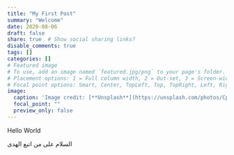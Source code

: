 ```yaml
---
title: "My First Post"
summary: "Welcome"
date: 2020-08-06
draft: false
share: true  # Show social sharing links?
disable_comments: true
tags: []
categories: []
# Featured image
# To use, add an image named `featured.jpg/png` to your page's folder.
# Placement options: 1 = Full column width, 2 = Out-set, 3 = Screen-width
# Focal point options: Smart, Center, TopLeft, Top, TopRight, Left, Right, BottomLeft, Bottom, BottomRight 
image:
  caption: 'Image credit: [**Unsplash**](https://unsplash.com/photos/CpkOjOcXdUY)'
  focal_point: ""
  preview_only: false
---
```

Hello World

السلام على من اتبع الهدى
